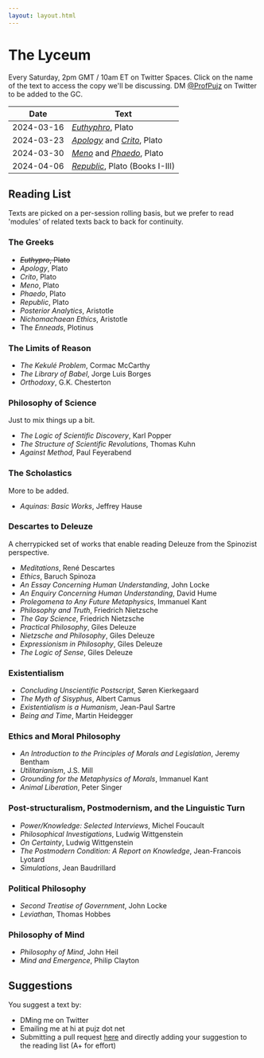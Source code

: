 ```yaml
---
layout: layout.html
---
```

# The Lyceum

Every Saturday, 2pm GMT / 10am ET on Twitter Spaces. Click on the name of the text to access the copy we'll be discussing. DM [@ProfPujz](https://x.com/ProfPujz) on Twitter to be added to the GC. 

| Date       | Text                                                                                                                     |
| ---------- | ------------------------------------------------------------------------------------------------------------------------ |
| 2024-03-16 | [*Euthyphro*](https://classics.mit.edu/Plato/euthyfro.html), Plato                                                       |
| 2024-03-23 | [*Apology*](https://classics.mit.edu/Plato/apology.html) and [*Crito*](https://classics.mit.edu/Plato/crito.html), Plato |
| 2024-03-30 | [*Meno*](https://classics.mit.edu/Plato/meno.html) and [*Phaedo*](https://classics.mit.edu/Plato/phaedo.html), Plato     |
| 2024-04-06 | [*Republic*](https://classics.mit.edu/Plato/republic.html), Plato (Books I-III)                                          |

## Reading List

Texts are picked on a per-session rolling basis, but we prefer to read 'modules' of related texts back to back for continuity.

### The Greeks
- ~~*Euthypro*, Plato~~
-  *Apology*, Plato
- *Crito*, Plato
- *Meno*, Plato
- *Phaedo*, Plato
- *Republic*, Plato
- *Posterior Analytics*, Aristotle
- *Nichomachaean Ethics*, Aristotle
- The *Enneads*, Plotinus

### The Limits of Reason

- *The Kekulé Problem*, Cormac McCarthy
- *The Library of Babel*, Jorge Luis Borges
- *Orthodoxy*, G.K. Chesterton

### Philosophy of Science
Just to mix things up a bit.

- *The Logic of Scientific Discovery*, Karl Popper
- *The Structure of Scientific Revolutions*, Thomas Kuhn
- *Against Method*, Paul Feyerabend

### The Scholastics
More to be added.
- *Aquinas: Basic Works*, Jeffrey Hause

### Descartes to Deleuze
A cherrypicked set of works that enable reading Deleuze from the Spinozist perspective.

- *Meditations*, René Descartes
- *Ethics*, Baruch Spinoza
- *An Essay Concerning Human Understanding*, John Locke
- *An Enquiry Concerning Human Understanding*, David Hume
- *Prolegomena to Any Future Metaphysics*, Immanuel Kant
- *Philosophy and Truth*, Friedrich Nietzsche
- *The Gay Science*, Friedrich Nietzsche
- *Practical Philosophy*, Giles Deleuze
- *Nietzsche and Philosophy*, Giles Deleuze
- *Expressionism in Philosophy*, Giles Deleuze
- *The Logic of Sense*, Giles Deleuze

### Existentialism
- *Concluding Unscientific Postscript*, Søren Kierkegaard
- *The Myth of Sisyphus*, Albert Camus
- *Existentialism is a Humanism*, Jean-Paul Sartre
- *Being and Time*, Martin Heidegger

### Ethics and Moral Philosophy
- *An Introduction to the Principles of Morals and Legislation*, Jeremy Bentham
- *Utilitarianism*, J.S. Mill
- *Grounding for the Metaphysics of Morals*, Immanuel Kant
- *Animal Liberation*, Peter Singer

### Post-structuralism, Postmodernism, and the Linguistic Turn
- *Power/Knowledge: Selected Interviews*, Michel Foucault
- *Philosophical Investigations*, Ludwig Wittgenstein
- *On Certainty*, Ludwig Wittgenstein
- *The Postmodern Condition: A Report on Knowledge*, Jean-Francois Lyotard
- *Simulations*, Jean Baudrillard

### Political Philosophy
- *Second Treatise of Government*, John Locke
- *Leviathan*, Thomas Hobbes

### Philosophy of Mind
- *Philosophy of Mind*, John Heil
- *Mind and Emergence*, Philip Clayton

## Suggestions
You suggest a text by:
- DMing me on Twitter
- Emailing me at hi at pujz dot net
- Submitting a pull request [here](https://github.com/ProfPujz/lyceum/) and directly adding your suggestion to the reading list (A+ for effort)